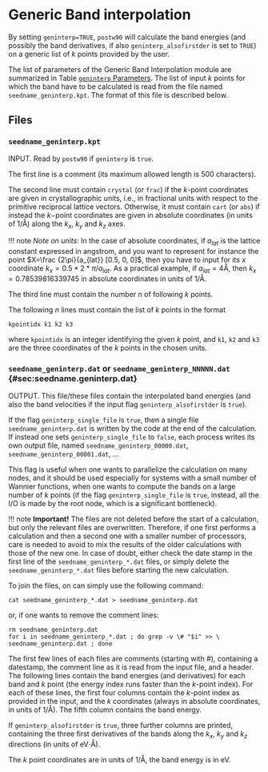 # Generic Band interpolation

By setting `geninterp=TRUE`, `postw90` will calculate the
band energies (and possibly the band derivatives, if also
`geninterp_alsofirstder` is set to `TRUE`) on a generic list of $k$
points provided by the user.

The list of parameters of the Generic Band Interpolation module are
summarized in
Table [`geninterp` Parameters](postw90params.md#geninterp-parameters).
The list of input $k$ points
for which the band have to be calculated is read from the file named
`seedname_geninterp.kpt`. The format of this file is described below.

## Files

### `seedname_geninterp.kpt`

INPUT. Read by `postw90` if `geninterp` is `true`.

The first line is a comment (its maximum allowed length is 500
characters).

The second line must contain `crystal` (or `frac`) if the $k$-point
coordinates are given in crystallographic units, i.e., in fractional
units with respect to the primitive reciprocal lattice vectors.
Otherwise, it must contain `cart` (or `abs`) if instead the $k-$point
coordinates are given in absolute coordinates (in units of 1/Å) along
the $k_x$, $k_y$ and $k_z$ axes.

!!! note
    *Note on units*: In the case of absolute coordinates, if $a_{lat}$ is
    the lattice constant expressed in angstrom, and you want to represent
    for instance the point $X=\frac {2\pi}{a_{lat}} [0.5, 0, 0]$, then you
    have to input for its $x$ coordinate $k_x = 0.5 * 2 * \pi / a_{lat}$. As
    a practical example, if $a_{lat}=4$Å, then $k_x = 0.78539816339745$ in
    absolute coordinates in units of 1/Å.

The third line must contain the number $n$ of following $k$ points.

The following $n$ lines must contain the list of $k$ points in the
format

    kpointidx k1 k2 k3

where `kpointidx` is an integer identifying the given $k$ point, and
`k1`, `k2` and `k3` are the three coordinates of the $k$ points in the
chosen units.

### `seedname_geninterp.dat` or `seedname_geninterp_NNNNN.dat` {#sec:seedname.geninterp.dat}

OUTPUT. This file/these files contain the interpolated band energies
(and also the band velocities if the input flag `geninterp_alsofirstder`
is `true`).

If the flag `geninterp_single_file` is `true`, then a single file
`seedname_geninterp.dat` is written by the code at the end of the
calculation. If instead one sets `geninterp_single_file` to `false`,
each process writes its own output file, named
`seedname_geninterp_00000.dat`, `seedname_geninterp_00001.dat`, ...

This flag is useful when one wants to parallelize the calculation on
many nodes, and it should be used especially for systems with a small
number of Wannier functions, when one wants to compute the bands on a
large number of $k$ points (if the flag `geninterp_single_file` is
`true`, instead, all the I/O is made by the root node, which is a
significant bottleneck).

!!! note
    **Important!** The files are not deleted before the start of a
    calculation, but only the relevant files are overwritten. Therefore, if
    one first performs a calculation and then a second one with a smaller
    number of processors, care is needed to avoid to mix the results of the
    older calculations with those of the new one. In case of doubt, either
    check the date stamp in the first line of the
    `seedname_geninterp_*.dat` files, or simply delete the
    `seedname_geninterp_*.dat` files before starting the new calculation.

To join the files, on can simply use the following command:

    cat seedname_geninterp_*.dat > seedname_geninterp.dat

or, if one wants to remove the comment lines:

    rm seedname_geninterp.dat
    for i in seedname_geninterp_*.dat ; do grep -v \# "$i" >> \
    seedname_geninterp.dat ; done

The first few lines of each files are comments (starting with #),
containing a datestamp, the comment line as it is read from the input
file, and a header. The following lines contain the band energies (and
derivatives) for each band and $k$ point (the energy index runs faster
than the $k$-point index). For each of these lines, the first four
columns contain the $k$-point index as provided in the input, and the
$k$ coordinates (always in absolute coordinates, in units of 1/Å). The
fifth column contains the band energy.

If `geninterp_alsofirstder` is `true`, three further columns are
printed, containing the three first derivatives of the bands along the
$k_x$, $k_y$ and $k_z$ directions (in units of eV$\cdot$Å).

The $k$ point coordinates are in units of 1/Å, the band energy is in eV.
